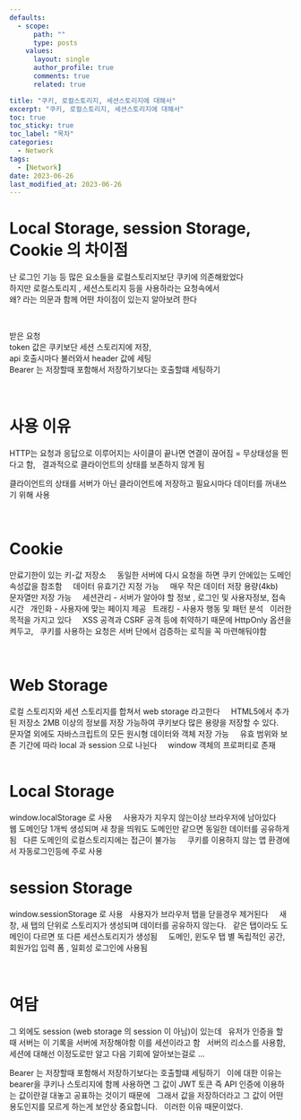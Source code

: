 ```yaml
---
defaults:
  - scope:
      path: ""
      type: posts
    values:
      layout: single
      author_profile: true
      comments: true
      related: true

title: "쿠키, 로컬스토리지, 세션스토리지에 대해서"
excerpt: "쿠키, 로컬스토리지, 세션스토리지에 대해서"
toc: true
toc_sticky: true
toc_label: "목차"
categories:
  - Network
tags:
  - [Network]
date: 2023-06-26
last_modified_at: 2023-06-26
---
```

# Local Storage, session Storage, Cookie 의 차이점

난 로그인 기능 등 많은 요소들을 로컬스토리지보단 쿠키에 의존해왔었다  
하지만 로컬스토리지 , 세션스토리지 등을 사용하라는 요청속에서  
왜? 라는 의문과 함께 어떤 차이점이 있는지 알아보려 한다  

&nbsp;

받은 요청  
token 값은 쿠키보단 세션 스토리지에 저장,  
api 호출시마다 불러와서 header 값에 세팅   
Bearer 는 저장할때 포함해서 저장하기보다는 호출할떄 세팅하기  

&nbsp;
&nbsp;
&nbsp;
&nbsp;
&nbsp;
&nbsp;
&nbsp;

# 사용 이유
HTTP는 요청과 응답으로 이루어지는 사이클이 끝나면 연결이 끊어짐 = 무상태성을 띈다고 함, 
&nbsp;
결과적으로 클라이언트의 상태를 보존하지 않게 됨 
&nbsp;

클라이언트의 상태를 서버가 아닌 클라이언트에 저장하고 필요시마다 데이터를 꺼내쓰기 위해 사용 
&nbsp;

&nbsp;
&nbsp;
&nbsp;
&nbsp;
&nbsp;
&nbsp;
&nbsp;

# Cookie
만료기한이 있는 키-값 저장소 &nbsp;
&nbsp;
동일한 서버에 다시 요청을 하면 쿠키 안에있는 도메인 속성값을 참조함 &nbsp;
&nbsp;
데이터 유효기간 지정 가능 &nbsp;
&nbsp;
매우 작은 데이터 저장 용량(4kb) &nbsp;
&nbsp;
문자열만 저장 가능 &nbsp;
&nbsp;
세션관리 - 서버가 알아야 할 정보 , 로그인 및 사용자정보, 접속시간 &nbsp;
개인화 - 사용자에 맞는 페이지 제공 &nbsp;
트래킹 - 사용자 행동 및 패턴 분석 &nbsp;
이러한 목적을 가지고 있다 &nbsp;
&nbsp;
XSS 공격과 CSRF 공격 등에 취약하기 때문에 HttpOnly 옵션을 켜두고, &nbsp;
쿠키를 사용하는 요청은 서버 단에서 검증하는 로직을 꼭 마련해둬야함 &nbsp;


&nbsp;
&nbsp;
&nbsp;
&nbsp;
&nbsp;
&nbsp;
&nbsp;

# Web Storage
로컬 스토리지와 세션 스토리지를 합쳐서 web storage 라고한다 &nbsp;
&nbsp; 
HTML5에서 추가된 저장소 2MB 이상의 정보를 저장 가능하여 쿠키보다 많은 용량을 저장할 수 있다. &nbsp;
&nbsp; 
문자열 외에도 자바스크립트의 모든 원시형 데이터와 객체 저장 가능 &nbsp;
&nbsp;
유효 범위와 보존 기간에 따라 local 과 session 으로 나뉜다 &nbsp;
&nbsp;
window 객체의 프로퍼티로 존재 &nbsp;
&nbsp;
&nbsp;
&nbsp;
&nbsp;
&nbsp;
&nbsp;
&nbsp;
&nbsp;


# Local Storage
window.localStorage 로 사용 &nbsp;
&nbsp;
사용자가 지우지 않는이상 브라우저에 남아있다 &nbsp;
&nbsp;
웹 도메인당 1개씩 생성되며 새 창을 띄워도 도메인만 같으면 동일한 데이터를 공유하게 됨 &nbsp;
다른 도메인의 로컬스토리지에는 접근이 불가능 &nbsp;
&nbsp;
쿠키를 이용하지 않는 앱 환경에서 자동로그인등에 주로 사용 &nbsp;
&nbsp;
&nbsp;
&nbsp;
&nbsp;
&nbsp;
&nbsp;
&nbsp;
&nbsp;

# session Storage
window.sessionStorage 로 사용 &nbsp;
사용자가 브라우저 탭을 닫을경우 제거된다 &nbsp;
&nbsp;
새 창, 새 탭의 단위로 스토리지가 생성되며 데이터를 공유하지 않는다. &nbsp;
같은 탭이라도 도메인이 다르면 또 다른 세션스토리지가 생성됨 &nbsp;
&nbsp;
도메인, 윈도우 탭 별 독립적인 공간,  회원가입 입력 폼 , 일회성 로그인에 사용됨 &nbsp;

&nbsp;
&nbsp;
&nbsp;
&nbsp;
&nbsp;
&nbsp;
&nbsp;

# 여담
그 외에도 session (web storage 의 session 이 아님)이 있는데 &nbsp;
유저가 인증을 할 때 서버는 이 기록을 서버에 저장해야함 이를 세션이라고 함 &nbsp;
서버의 리소스를 사용함, 세션에 대해선 이정도로만 알고 다음 기회에 알아보는걸로 ... &nbsp;
&nbsp;

Bearer 는 저장할때 포함해서 저장하기보다는 호출할떄 세팅하기 &nbsp;
이에 대한 이유는 bearer을 쿠키나 스토리지에 함께 사용하면 그 값이 JWT 토큰 즉 API 인증에 이용하는 값이란걸 대놓고 공표하는 것이기 때문에 &nbsp; 
그래서 값을 저장하더라고 그 값이 어떤 용도인지를 모르게 하는게 보안상 중요합니다. &nbsp;
이러한 이유 때문이었다. 
